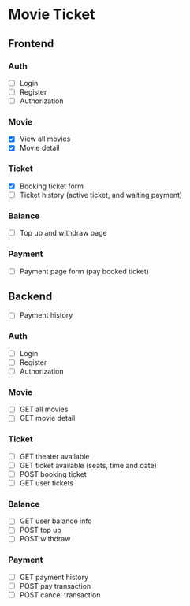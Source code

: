 # Movie Ticket

## Frontend
### Auth
- [ ] Login 
- [ ] Register
- [ ] Authorization
### Movie
- [x] View all movies
- [x] Movie detail
### Ticket
- [x] Booking ticket form
- [ ] Ticket history (active ticket, and waiting payment)
### Balance
- [ ] Top up and withdraw page
### Payment
- [ ] Payment page form (pay booked ticket)
## Backend
- [ ] Payment history 

### Auth
- [ ] Login
- [ ] Register
- [ ] Authorization
### Movie
- [ ] GET all movies
- [ ] GET movie detail
### Ticket
- [ ] GET theater available
- [ ] GET ticket available (seats, time and date)
- [ ] POST booking ticket
- [ ] GET user tickets
### Balance
- [ ] GET user balance info 
- [ ] POST top up
- [ ] POST withdraw
### Payment
- [ ] GET payment history
- [ ] POST pay transaction
- [ ] POST cancel transaction
